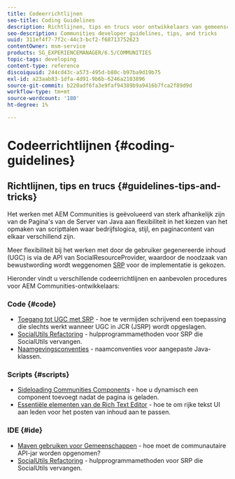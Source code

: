 ```yaml
---
title: Codeerrichtlijnen
seo-title: Coding Guidelines
description: Richtlijnen, tips en trucs voor ontwikkelaars van gemeenschappen
seo-description: Communities developer guidelines, tips, and tricks
uuid: 311ef4f7-7f2c-44c3-bcf2-f68713752623
contentOwner: msm-service
products: SG_EXPERIENCEMANAGER/6.5/COMMUNITIES
topic-tags: developing
content-type: reference
discoiquuid: 244cd43c-a573-495d-b80c-b97ba9d19b75
exl-id: a23aab83-1dfa-4d91-9b6b-6246a2103896
source-git-commit: b220adf6fa3e9faf94389b9a9416b7fca2f89d9d
workflow-type: tm+mt
source-wordcount: '180'
ht-degree: 1%

---
```


# Codeerrichtlijnen {#coding-guidelines}

## Richtlijnen, tips en trucs {#guidelines-tips-and-tricks}

Het werken met AEM Communities is geëvolueerd van sterk afhankelijk zijn van de Pagina&#39;s van de Server van Java aan flexibiliteit in het kiezen van het opmaken van scripttalen waar bedrijfslogica, stijl, en paginacontent van elkaar verschillend zijn.

Meer flexibiliteit bij het werken met door de gebruiker gegenereerde inhoud (UGC) is via de API van SocialResourceProvider, waardoor de noodzaak van bewustwording wordt weggenomen [SRP](srp.md) voor de implementatie is gekozen.

Hieronder vindt u verschillende codeerrichtlijnen en aanbevolen procedures voor AEM Communities-ontwikkelaars:

### Code {#code}

* [Toegang tot UGC met SRP](accessing-ugc-with-srp.md) - hoe te vermijden schrijvend een toepassing die slechts werkt wanneer UGC in JCR (JSRP) wordt opgeslagen.
* [SocialUtils Refactoring](socialutils.md) - hulpprogrammamethoden voor SRP die SocialUtils vervangen.
* [Naamgevingsconventies](naming-conventions.md) - naamconventies voor aangepaste Java-klassen.

### Scripts {#scripts}

* [Sideloading Communities Components](sideloading.md) - hoe u dynamisch een component toevoegt nadat de pagina is geladen.
* [Essentiële elementen van de Rich Text Editor](rte.md) - hoe te om rijke tekst UI aan leden voor het posten van inhoud aan te passen.

### IDE {#ide}

* [Maven gebruiken voor Gemeenschappen](maven.md) - hoe moet de communautaire API-jar worden opgenomen?
* [SocialUtils Refactoring](socialutils.md) - hulpprogrammamethoden voor SRP die SocialUtils vervangen.
